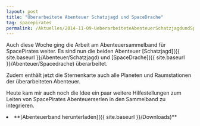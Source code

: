 ```yaml
---
layout: post
title: "Überarbeitete Abenteuer Schatzjagd und SpaceDrache"
tag: spacepirates
permalink: /Aktuelles/2014-11-09-UeberarbeiteteAbenteuerSchatzjagdundSpaceDrache
---
```


Auch diese Woche ging die Arbeit am Abenteuersammelband für SpacePirates weiter. Es sind nun die beiden Abenteuer [Schatzjagd]({{ site.baseurl }}/Abenteuer/Schatzjagd) und [SpaceDrache]({{ site.baseurl }}/Abenteuer/Spacedrache) überarbeitet.

Zudem enthält jetzt die Sternenkarte auch alle Planeten und Raumstationen der überarbeiteten Abenteuer.

Heute kam mir auch noch die Idee ein paar weitere Hilfestellungen zum Leiten von SpacePirates Abenteuerserien in den Sammelband zu integrieren.

<li>
**[Abenteuerband herunterladen]({{ site.baseurl }}/Downloads)**

</li>


